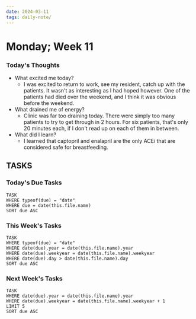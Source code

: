 ```yaml
---
date: 2024-03-11
tags: daily-note/
---
```


#  Monday; Week  11



### Today's Thoughts

- What excited me today?
	- I was excited to return to work, see my resident, catch up with the patients. It wasn't as interesting as I had hoped however. One of the patients had died over the weekend, and I think it was obvious before the weekend. 
- What drained me of energy?
	- Clinic was far too draining today. There were simply too many patients to try to get through in 2 hours. For six patients, that's only 20 minutes each, if I don't read up on each of them in between. 
- What did I learn?
	- I learned that captopril and enalapril are the only ACEi that are considered safe for breastfeeding. 


## TASKS



### Today's Due Tasks
```dataview
TASK 
WHERE typeof(due) = "date"
WHERE due = date(this.file.name)
SORT due ASC
```

### This Week's Tasks
```dataview
TASK 
WHERE typeof(due) = "date"
WHERE date(due).year = date(this.file.name).year
WHERE date(due).weekyear = date(this.file.name).weekyear
WHERE date(due).day > date(this.file.name).day
SORT due ASC
```

### Next Week's Tasks
```dataview
TASK 
WHERE date(due).year = date(this.file.name).year
WHERE date(due).weekyear = date(this.file.name).weekyear + 1
LIMIT 5
SORT due ASC
```
